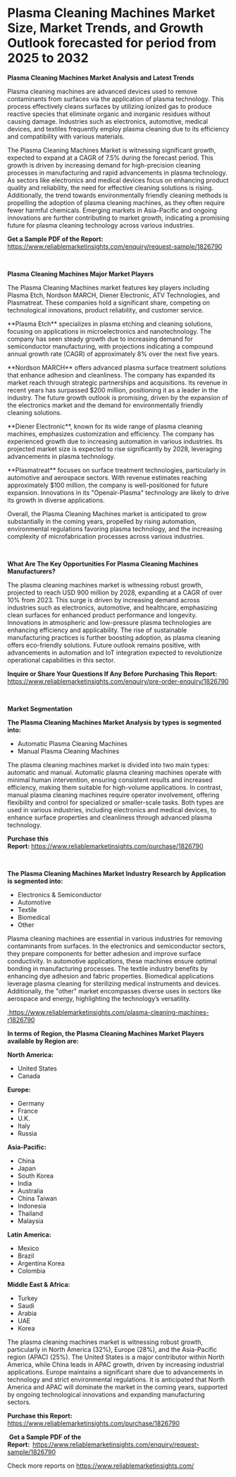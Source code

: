 <p><h1>Plasma Cleaning Machines Market Size, Market Trends, and Growth Outlook forecasted for period from 2025 to 2032</h1></p><p><strong>Plasma Cleaning Machines Market Analysis and Latest Trends</strong></p>
<p><p>Plasma cleaning machines are advanced devices used to remove contaminants from surfaces via the application of plasma technology. This process effectively cleans surfaces by utilizing ionized gas to produce reactive species that eliminate organic and inorganic residues without causing damage. Industries such as electronics, automotive, medical devices, and textiles frequently employ plasma cleaning due to its efficiency and compatibility with various materials. </p><p>The Plasma Cleaning Machines Market is witnessing significant growth, expected to expand at a CAGR of 7.5% during the forecast period. This growth is driven by increasing demand for high-precision cleaning processes in manufacturing and rapid advancements in plasma technology. As sectors like electronics and medical devices focus on enhancing product quality and reliability, the need for effective cleaning solutions is rising. Additionally, the trend towards environmentally friendly cleaning methods is propelling the adoption of plasma cleaning machines, as they often require fewer harmful chemicals. Emerging markets in Asia-Pacific and ongoing innovations are further contributing to market growth, indicating a promising future for plasma cleaning technology across various industries.</p></p>
<p><strong>Get a Sample PDF of the Report:&nbsp;</strong> <a href="https://www.reliablemarketinsights.com/enquiry/request-sample/1826790?utm_campaign=1937&utm_medium=2&utm_source=Github&utm_content=ia&utm_term=28022025&utm_id=plasma-cleaning-machines">https://www.reliablemarketinsights.com/enquiry/request-sample/1826790</a></p>
<p>&nbsp;</p>
<p><strong>Plasma Cleaning Machines Major Market Players</strong></p>
<p><p>The Plasma Cleaning Machines market features key players including Plasma Etch, Nordson MARCH, Diener Electronic, ATV Technologies, and Plasmatreat. These companies hold a significant share, competing on technological innovations, product reliability, and customer service.</p><p>**Plasma Etch** specializes in plasma etching and cleaning solutions, focusing on applications in microelectronics and nanotechnology. The company has seen steady growth due to increasing demand for semiconductor manufacturing, with projections indicating a compound annual growth rate (CAGR) of approximately 8% over the next five years.</p><p>**Nordson MARCH** offers advanced plasma surface treatment solutions that enhance adhesion and cleanliness. The company has expanded its market reach through strategic partnerships and acquisitions. Its revenue in recent years has surpassed $200 million, positioning it as a leader in the industry. The future growth outlook is promising, driven by the expansion of the electronics market and the demand for environmentally friendly cleaning solutions.</p><p>**Diener Electronic**, known for its wide range of plasma cleaning machines, emphasizes customization and efficiency. The company has experienced growth due to increasing automation in various industries. Its projected market size is expected to rise significantly by 2028, leveraging advancements in plasma technology.</p><p>**Plasmatreat** focuses on surface treatment technologies, particularly in automotive and aerospace sectors. With revenue estimates reaching approximately $100 million, the company is well-positioned for future expansion. Innovations in its "Openair-Plasma" technology are likely to drive its growth in diverse applications.</p><p>Overall, the Plasma Cleaning Machines market is anticipated to grow substantially in the coming years, propelled by rising automation, environmental regulations favoring plasma technology, and the increasing complexity of microfabrication processes across various industries.</p></p>
<p>&nbsp;</p>
<p><strong>What Are The Key Opportunities For Plasma Cleaning Machines Manufacturers?</strong></p>
<p><p>The plasma cleaning machines market is witnessing robust growth, projected to reach USD 900 million by 2028, expanding at a CAGR of over 10% from 2023. This surge is driven by increasing demand across industries such as electronics, automotive, and healthcare, emphasizing clean surfaces for enhanced product performance and longevity. Innovations in atmospheric and low-pressure plasma technologies are enhancing efficiency and applicability. The rise of sustainable manufacturing practices is further boosting adoption, as plasma cleaning offers eco-friendly solutions. Future outlook remains positive, with advancements in automation and IoT integration expected to revolutionize operational capabilities in this sector.</p></p>
<p><strong>Inquire or Share Your Questions If Any Before Purchasing This Report:</strong> <a href="https://www.reliablemarketinsights.com/enquiry/pre-order-enquiry/1826790?utm_campaign=1937&utm_medium=2&utm_source=Github&utm_content=ia&utm_term=28022025&utm_id=plasma-cleaning-machines">https://www.reliablemarketinsights.com/enquiry/pre-order-enquiry/1826790</a></p>
<p>&nbsp;</p>
<p><strong>Market Segmentation</strong></p>
<p><strong>The Plasma Cleaning Machines Market Analysis by types is segmented into:</strong></p>
<p><ul><li>Automatic Plasma Cleaning Machines</li><li>Manual Plasma Cleaning Machines</li></ul></p>
<p><p>The plasma cleaning machines market is divided into two main types: automatic and manual. Automatic plasma cleaning machines operate with minimal human intervention, ensuring consistent results and increased efficiency, making them suitable for high-volume applications. In contrast, manual plasma cleaning machines require operator involvement, offering flexibility and control for specialized or smaller-scale tasks. Both types are used in various industries, including electronics and medical devices, to enhance surface properties and cleanliness through advanced plasma technology.</p></p>
<p><strong>Purchase this Report:&nbsp;</strong><a href="https://www.reliablemarketinsights.com/purchase/1826790?utm_campaign=1937&utm_medium=2&utm_source=Github&utm_content=ia&utm_term=28022025&utm_id=plasma-cleaning-machines">https://www.reliablemarketinsights.com/purchase/1826790</a></p>
<p>&nbsp;</p>
<p><strong>The Plasma Cleaning Machines Market Industry Research by Application is segmented into:</strong></p>
<p><ul><li>Electronics & Semiconductor</li><li>Automotive</li><li>Textile</li><li>Biomedical</li><li>Other</li></ul></p>
<p><p>Plasma cleaning machines are essential in various industries for removing contaminants from surfaces. In the electronics and semiconductor sectors, they prepare components for better adhesion and improve surface conductivity. In automotive applications, these machines ensure optimal bonding in manufacturing processes. The textile industry benefits by enhancing dye adhesion and fabric properties. Biomedical applications leverage plasma cleaning for sterilizing medical instruments and devices. Additionally, the "other" market encompasses diverse uses in sectors like aerospace and energy, highlighting the technology’s versatility.</p></p>
<p><a href="https://www.reliablemarketinsights.com/plasma-cleaning-machines-r1826790?utm_campaign=1937&utm_medium=2&utm_source=Github&utm_content=ia&utm_term=28022025&utm_id=plasma-cleaning-machines">&nbsp;https://www.reliablemarketinsights.com/plasma-cleaning-machines-r1826790</a></p>
<p><strong>In terms of Region, the Plasma Cleaning Machines Market Players available by Region are:</strong></p>
<p>
    <p> <strong> North America: </strong>
        <ul>
            <li>United States</li>
            <li>Canada</li>
        </ul>
        </p> 
    <p> <strong> Europe: </strong>
        <ul>
            <li>Germany</li>
            <li>France</li>
            <li>U.K.</li>
            <li>Italy</li>
            <li>Russia</li>
        </ul>
        </p> 
    <p> <strong> Asia-Pacific: </strong>
        <ul>
            <li>China</li>
            <li>Japan</li>
            <li>South Korea</li>
            <li>India</li>
            <li>Australia</li>
            <li>China Taiwan</li>
            <li>Indonesia</li>
            <li>Thailand</li>
            <li>Malaysia</li>
        </ul>
        </p> 
    <p> <strong> Latin America: </strong>
        <ul>
            <li>Mexico</li>
            <li>Brazil</li>
            <li>Argentina Korea</li>
            <li>Colombia</li>
        </ul>
        </p> 
    <p> <strong> Middle East & Africa: </strong>
        <ul>
            <li>Turkey</li>
            <li>Saudi</li>
            <li>Arabia</li>
            <li>UAE</li>
            <li>Korea</li>
        </ul>
    </p>
    </p>
<p><p>The plasma cleaning machines market is witnessing robust growth, particularly in North America (32%), Europe (28%), and the Asia-Pacific region (APAC) (25%). The United States is a major contributor within North America, while China leads in APAC growth, driven by increasing industrial applications. Europe maintains a significant share due to advancements in technology and strict environmental regulations. It is anticipated that North America and APAC will dominate the market in the coming years, supported by ongoing technological innovations and expanding manufacturing sectors.</p></p>
<p><strong>Purchase this Report: </strong><a href="https://www.reliablemarketinsights.com/purchase/1826790?utm_campaign=1937&utm_medium=2&utm_source=Github&utm_content=ia&utm_term=28022025&utm_id=plasma-cleaning-machines">https://www.reliablemarketinsights.com/purchase/1826790</a></p>
<p>&nbsp;<strong>Get a Sample PDF of the Report:&nbsp;&nbsp;</strong><a href="https://www.reliablemarketinsights.com/enquiry/request-sample/1826790?utm_campaign=1937&utm_medium=2&utm_source=Github&utm_content=ia&utm_term=28022025&utm_id=plasma-cleaning-machines">https://www.reliablemarketinsights.com/enquiry/request-sample/1826790</a></p>
<p><strong></strong></p>
<p>Check more reports on <a href="https://www.reliablemarketinsights.com/?utm_campaign=1937&utm_medium=2&utm_source=Github&utm_content=ia&utm_term=28022025&utm_id=plasma-cleaning-machines">https://www.reliablemarketinsights.com/</a></p>